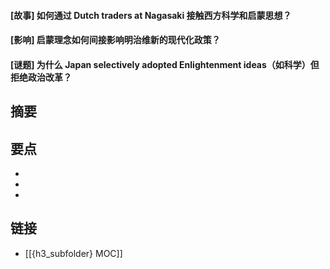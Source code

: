 #### [故事] 如何通过 Dutch traders at Nagasaki 接触西方科学和启蒙思想？


#### [影响] 启蒙理念如何间接影响明治维新的现代化政策？


#### [谜题] 为什么 Japan selectively adopted Enlightenment ideas（如科学）但拒绝政治改革？


## 摘要


## 要点

- 
- 
- 

## 链接

- [[{h3_subfolder} MOC]]
